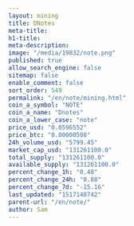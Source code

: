 ```yaml
---
layout: mining
title: DNotes
meta-title: 
h1-title: 
meta-description: 
image: "/media/19832/note.png"
published: true
allow_search_engine: false
sitemap: false
enable_comment: false
sort_order: 549
permalink: "/en/note/mining.html"
coin_a_symbol: "NOTE"
coin_a_name: "Dnotes"
coin_a_lower_case: "note"
price_usd: "0.0596552"
price_btc: "0.00000508"
24h_volume_usd: "5799.45"
market_cap_usd: "131261100.0"
total_supply: "131261100.0"
available_supply: "131261100.0"
percent_change_1h: "0.48"
percent_change_24h: "0.88"
percent_change_7d: "-15.16"
last_updated: "1517140742"
parent-url: "/en/note/"
author: Sam
---
```


